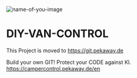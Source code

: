 
![name-of-you-image](https://github.com/KarlPekaway/DIY-VAN-CONTROL/blob/main/Illustrationen_Case_Schatten_Zeichenfl%C3%A4che%201%20Kopie%203.jpg?raw=true)




# DIY-VAN-CONTROL

This Project is moved to https://git.pekaway.de

Build your own GIT! Protect your CODE against KI. 
https://campercontrol.pekaway.de/en

